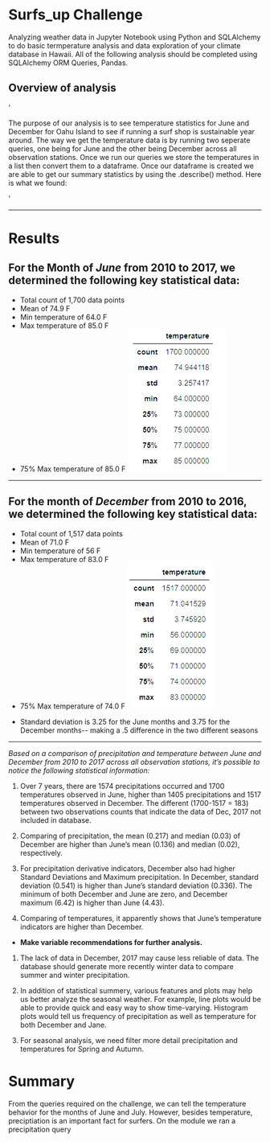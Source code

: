 # Surfs_up Challenge
Analyzing weather data in Jupyter Notebook using Python and SQLAlchemy to do basic termperature analysis and data exploration of your climate database in Hawaii. All of the following analysis should be completed using SQLAlchemy ORM Queries, Pandas.

## Overview of analysis
'<p>The purpose of our analysis is to see temperature statistics for June and December for Oahu Island to see if running a surf shop is sustainable year around. The way we get the temperature data is by running two seperate queries, one being for June and the other being December across all observation stations. Once we run our queries we store the temperatures in a list then convert them to a dataframe. Once our dataframe is created we are able to get our summary statistics by using the .describe() method. Here is what we found:</p>'
___
# Results
 ## For the Month of *June*  from 2010 to 2017, we determined the following key statistical data:
* Total count of 1,700 data points
* Mean of 74.9  F
* Min temperature of 64.0 F
* Max temperature of 85.0 F
* 75% Max temperature of 85.0 F 
![ ](/Images/June_temp.PNG)
___
 ## For the month of *December* from 2010 to 2016, we determined the following key statistical data:
- Total count of 1,517 data points
- Mean of 71.0  F
- Min temperature of 56 F
- Max temperature of 83.0 F
- 75% Max temperature of 74.0 F
![ ](/Images/December_temp.PNG)

 * Standard deviation is 3.25 for the June months and 3.75 for the December months-- making a .5 difference in the two different seasons
___
*Based on a comparison of precipitation and temperature between June and December from 2010 to 2017 across all observation stations, it’s possible to notice the following statistical information:*


 1. Over 7 years, there are 1574 precipitations occurred and 1700 temperatures  observed in June, higher than 1405 precipitations and 1517 temperatures  observed in December. The different (1700-1517 = 183) between two observations counts that indicate the data of Dec, 2017 not included in database.

 2. Comparing of precipitation, the mean (0.217) and median (0.03) of December are higher than June’s mean (0.136) and median (0.02), respectively. 

 3. For precipitation derivative indicators, December also had higher Standard Deviations and Maximum precipitation. In December, standard deviation (0.541) is higher than June’s standard deviation (0.336). The minimum of both December and June are zero, and December maximum (6.42) is higher than June (4.43).

 4. Comparing of temperatures, it apparently shows that June’s temperature indicators are higher than December.

- **Make variable recommendations for further analysis.**


 1. The lack of data in December, 2017  may cause less reliable of data. The database should generate more recently winter data to compare summer and winter precipitation. 

 2. In addition of statistical summery, various features and plots may help us better analyze the seasonal weather. For example, line plots would be able to  provide quick and easy way to show time-varying. Histogram plots would tell us frequency of precipitation as well as temperature for both December and Jane.

 3. For seasonal analysis, we need filter more detail precipitation and temperatures for Spring and Autumn. 

# Summary 

From the queries required on the challenge, we can tell the temperature behavior for the months of June and July.  However, besides temperature, preciptiation is an important fact for surfers.  On the module we ran a precipitation query